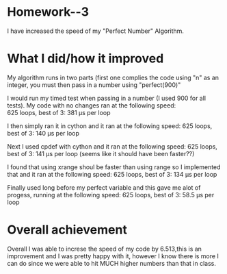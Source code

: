 Homework--3
===========
I have increased the speed of my "Perfect Number" Algorithm. 

What I did/how it improved
==========================

My algorithm runs in two parts (first one complies the code using "n" as an integer, you must then pass in a 
number using "perfect(900)"

I would run my timed test when passing in a number (I used 900 for all tests). My code with no changes ran 
at the following speed:         
625 loops, best of 3: 381 µs per loop

I then simply ran it in cython and it ran at the following speed:
625 loops, best of 3: 140 µs per loop

Next I used cpdef with cython and it ran at the following speed:
625 loops, best of 3: 141 µs per loop (seems like it should have been faster??)

I found that using xrange shoul be faster than using range so I implemented that and it 
ran at the following speed:
625 loops, best of 3: 134 µs per loop

Finally used long before my perfect variable and this gave me alot of progess, running at 
the following speed:
625 loops, best of 3: 58.5 µs per loop

Overall achievement 
===================
Overall I was able to increse the speed of my code by 6.513,this is an improvement and I was pretty happy with
it, however I know there is more I can do since we were able to hit MUCH higher numbers than that in class.



